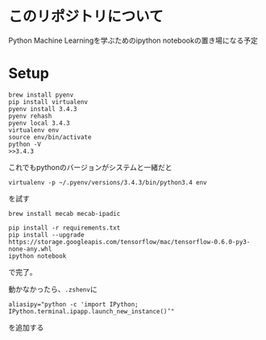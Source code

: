 # このリポジトリについて

Python Machine Learningを学ぶためのipython notebookの置き場になる予定

# Setup

```
brew install pyenv
pip install virtualenv
pyenv install 3.4.3
pyenv rehash
pyenv local 3.4.3
virtualenv env
source env/bin/activate
python -V
>>3.4.3
```

これでもpythonのバージョンがシステムと一緒だと

```
virtualenv -p ~/.pyenv/versions/3.4.3/bin/python3.4 env
```

を試す

```
brew install mecab mecab-ipadic
```

```
pip install -r requirements.txt
pip install --upgrade https://storage.googleapis.com/tensorflow/mac/tensorflow-0.6.0-py3-none-any.whl
ipython notebook
```

で完了。

動かなかったら、`.zshenv`に

```
aliasipy="python -c 'import IPython; IPython.terminal.ipapp.launch_new_instance()’"
```

を追加する

